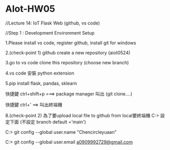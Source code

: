 # AIot-HW05
//Lecture 14: IoT Flask Web (github, vs code)

//Step 1 : Development Environment Setup

1.Please install vs code, register github, install git for windows

2.(check-point 1) github create a new repository (aiot0524)

3.go to vs code clone this repository (choose new branch)

4.vs code 安裝 python extension

5.pip install flask, pandas, sklearn

   快捷鍵 ctrl+shift+p ===> package manager 叫出 (git clone....)

   快捷鍵 ctrl+' ==> 叫出終端機

8.(check-point 2) 為了要upload local file to github from local要終端機 C:> 設定下面 (不設定 branch default ='main')

   C:> git config --global user.name "Chencircleyuaan"

   C:> git config --global user.email a0909992729@gmail.com
